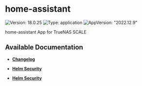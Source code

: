# home-assistant

![Version: 18.0.25](https://img.shields.io/badge/Version-18.0.25-informational?style=flat-square) ![Type: application](https://img.shields.io/badge/Type-application-informational?style=flat-square) ![AppVersion: "2022.12.9"](https://img.shields.io/badge/AppVersion-"2022.12.9"-informational?style=flat-square)

home-assistant App for TrueNAS SCALE

## Available Documentation

- [**Changelog**](CHANGELOG)

- [**Helm Security**](container-security)

- [**Helm Security**](helm-security)

